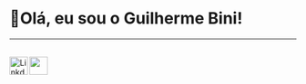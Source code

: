 <h1>👋Olá, eu sou o Guilherme Bini!</h1> <hr> <br> 
<a target="_blank" href="https://www.linkedin.com/in/guilhermebini">
  <img align="left" alt="LinkdeIN" width="32px" src="https://cdn.jsdelivr.net/npm/simple-icons@v3/icons/linkedin.svg" />
<a target="_blank" href="https://www.instagram.com/guilhermebinii/">
  <img align="left" alt"Instagram" width="32px" src="https://cdn.jsdelivr.net/npm/simple-icons@v3/icons/instagram.svg" />

